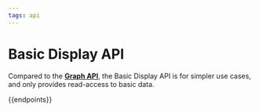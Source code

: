 ```yaml
---
tags: api
---
```


# Basic Display API

Compared to the [**Graph API**](../graph-api/), the Basic Display API is for simpler use cases, and only provides read-access to basic data.

{{endpoints}}